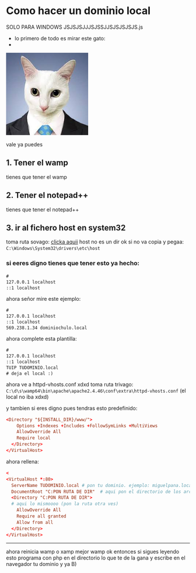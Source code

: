 # Como hacer un dominio local
SOLO PARA WINDOWS JSJSJSJJJSJSSJJSJSJSJSJS.js

- lo primero de todo es mirar este gato:
- <br>
![gato ejecutivo](.//gatoejecutivo.png)

vale ya puedes

## 1. Tener el wamp
tienes que tener el wamp

## 2. Tener el notepad++
tienes que tener el notepad++

## 3. ir al fichero host en system32
toma ruta sovago: [clicka aquii](C:\Windows\System32\drivers\etc\host) host no es un dir ok
si no va copia y pegaa: `C:\Windows\System32\drivers\etc\host`

### si eeres digno tienes que tener esto ya hecho:
```
#
127.0.0.1 localhost
::1 localhost
```

ahora señor mire este ejemplo:
```
#
127.0.0.1 localhost
::1 localhost
569.238.1.34 dominiochulo.local
```

ahora complete esta plantilla:

```
#
127.0.0.1 localhost
::1 localhost
TUIP TUDOMINIO.local
# deja el local :)
```

ahora ve a httpd-vhosts.conf xdxd
toma ruta trivago: `C:\d\s\wamp64\bin\apache\apache2.4.46\conf\extra\httpd-vhosts.conf` (el local no iba xdxd)

y tambien si eres digno pues tendras esto predefinido:

```conf
<Directory "${INSTALL_DIR}/www/">
    Options +Indexes +Includes +FollowSymLinks +MultiViews
    AllowOverride All
    Require local
  </Directory>
</VirtualHost>


```

ahora rellena:
```conf
<
<VirtualHost *:80>
  ServerName TUDOMINIO.local # pon tu dominio. ejemplo: miguelpana.local
  DocumentRoot "C:PON RUTA DE DIR"  # aqui pon el directorio de los archivos php ok
  <Directory "C:PON RUTA DE DIR">
  # aqui lo mismoooo (pon la ruta otra ves)
    AllowOverride All
	Require all granted
	Allow from all
  </Directory>
</VirtualHost>
```
--- 

ahora reinicia wamp o xamp mejor wamp ok 
entonces si sigues leyendo esto programa con php en el directorio lo que te de la gana y escribe en el navegador tu dominio y ya B)


